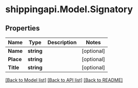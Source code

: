
# shippingapi.Model.Signatory

## Properties

Name | Type | Description | Notes
------------ | ------------- | ------------- | -------------
**Name** | **string** |  | [optional] 
**Place** | **string** |  | [optional] 
**Title** | **string** |  | [optional] 

[[Back to Model list]](../README.md#documentation-for-models)
[[Back to API list]](../README.md#documentation-for-api-endpoints)
[[Back to README]](../README.md)

